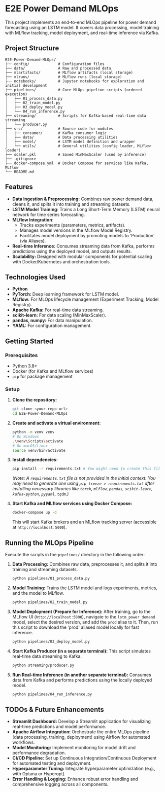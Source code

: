 # E2E Power Demand MLOps

This project implements an end-to-end MLOps pipeline for power demand forecasting using an LSTM model. It covers data processing, model training with MLflow tracking, model deployment, and real-time inference via Kafka.

## Project Structure

```
E2E-Power-Demand-MLOps/
├── config/             # Configuration files
├── data/               # Raw and processed data
├── mlartifacts/        # MLflow artifacts (local storage)
├── mlruns/             # MLflow runs (local storage)
├── notebooks/          # Jupyter notebooks for exploration and initial development
├── pipelines/          # Core MLOps pipeline scripts (ordered execution)
│   ├── 01_process_data.py
│   ├── 02_train_model.py
│   ├── 03_deploy_model.py
│   └── 04_run_inference.py
├── streaming/          # Scripts for Kafka-based real-time data streaming
│   └── producer.py
├── src/                # Source code for modules
│   ├── consumer/       # Kafka consumer logic
│   ├── data/           # Data processing utilities
│   ├── model/          # LSTM model definition and wrapper
│   └── utils/          # General utilities (config loader, MLflow loader)
├── scaler.pkl          # Saved MinMaxScaler (used by inference)
├── .gitignore
├── docker-compose.yml  # Docker Compose for services like Kafka, MLflow
└── README.md
```

## Features

*   **Data Ingestion & Preprocessing:** Combines raw power demand data, cleans it, and splits it into training and streaming datasets.
*   **LSTM Model Training:** Trains a Long Short-Term Memory (LSTM) neural network for time series forecasting.
*   **MLflow Integration:**
    *   Tracks experiments (parameters, metrics, artifacts).
    *   Manages model versions in the MLflow Model Registry.
    *   Facilitates model deployment by promoting models to 'Production' (via Aliases).
*   **Real-time Inference:** Consumes streaming data from Kafka, performs predictions using the deployed model, and outputs results.
*   **Scalability:** Designed with modular components for potential scaling with Docker/Kubernetes and orchestration tools.

## Technologies Used

*   **Python**
*   **PyTorch:** Deep learning framework for LSTM model.
*   **MLflow:** For MLOps lifecycle management (Experiment Tracking, Model Registry).
*   **Apache Kafka:** For real-time data streaming.
*   **scikit-learn:** For data scaling (MinMaxScaler).
*   **pandas, numpy:** For data manipulation.
*   **YAML:** For configuration management.

## Getting Started

### Prerequisites

*   Python 3.8+
*   Docker (for Kafka and MLflow services)
*   `pip` for package management

### Setup

1.  **Clone the repository:**
    ```bash
    git clone <your-repo-url>
    cd E2E-Power-Demand-MLOps
    ```

2.  **Create and activate a virtual environment:**
    ```bash
    python -m venv venv
    # On Windows
    .\venv\Scripts\activate
    # On macOS/Linux
    source venv/bin/activate
    ```

3.  **Install dependencies:**
    ```bash
    pip install -r requirements.txt # You might need to create this file based on your environment
    ```
    *(Note: A `requirements.txt` file is not provided in the initial context. You may need to generate one using `pip freeze > requirements.txt` after installing necessary libraries like `torch`, `mlflow`, `pandas`, `scikit-learn`, `kafka-python`, `pyyaml`, `tqdm`.)*

4.  **Start Kafka and MLflow services using Docker Compose:**
    ```bash
    docker-compose up -d
    ```
    This will start Kafka brokers and an MLflow tracking server (accessible at `http://localhost:5000`).

## Running the MLOps Pipeline

Execute the scripts in the `pipelines/` directory in the following order:

1.  **Data Processing:**
    Combines raw data, preprocesses it, and splits it into training and streaming datasets.
    ```bash
    python pipelines/01_process_data.py
    ```

2.  **Model Training:**
    Trains the LSTM model and logs experiments, metrics, and the model to MLflow.
    ```bash
    python pipelines/02_train_model.py
    ```

3.  **Model Deployment (Prepare for Inference):**
    After training, go to the MLflow UI (`http://localhost:5000`), navigate to the `lstm_power_demand` model, select the desired version, and add the `prod` alias to it. Then, run this script to download the 'prod' aliased model locally for fast inference.
    ```bash
    python pipelines/03_deploy_model.py
    ```

4.  **Start Kafka Producer (in a separate terminal):**
    This script simulates real-time data streaming to Kafka.
    ```bash
    python streaming/producer.py
    ```

5.  **Run Real-time Inference (in another separate terminal):**
    Consumes data from Kafka and performs predictions using the locally deployed model.
    ```bash
    python pipelines/04_run_inference.py
    ```

## TODOs & Future Enhancements

*   **Streamlit Dashboard:** Develop a Streamlit application for visualizing real-time predictions and model performance.
*   **Apache Airflow Integration:** Orchestrate the entire MLOps pipeline (data processing, training, deployment) using Airflow for automated workflows.
*   **Model Monitoring:** Implement monitoring for model drift and performance degradation.
*   **CI/CD Pipeline:** Set up Continuous Integration/Continuous Deployment for automated testing and deployment.
*   **Hyperparameter Tuning:** Integrate hyperparameter optimization (e.g., with Optuna or Hyperopt).
*   **Error Handling & Logging:** Enhance robust error handling and comprehensive logging across all components.
